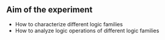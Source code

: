 ## Aim of the experiment
- How to characterize different logic families
- How to analyze logic operations of different logic families